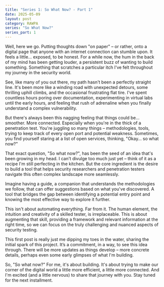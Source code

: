 ```yaml
---
title: "Series 1: So What Now? - Part 1"
date: 2025-05-09
layout: post
category: RAWPA
series: "So What Now?"
series_part: 1
---
```


Well, here we go. Putting thoughts down "on paper" – or rather, onto a digital page that anyone with an internet connection can stumble upon. It feels a little… exposed, to be honest. For a while now, the hum in the back of my mind has been getting louder, a persistent buzz of wanting to build something. Something that scratches a particular itch I've felt throughout my journey in the security world.

See, like many of you out there, my path hasn't been a perfectly straight line. It's been more like a winding road with unexpected detours, some thrilling uphill climbs, and the occasional frustrating flat tire. I've spent countless hours poring over documentation, experimenting in virtual labs until the early hours, and feeling that rush of adrenaline when you finally understand a complex vulnerability.

But there's always been this nagging feeling that things could be… smoother. More connected. Especially when you're in the thick of a penetration test. You're juggling so many things – methodologies, tools, trying to keep track of every open port and potential weakness. Sometimes, you find yourself staring at a list of open services, thinking, "Okay… so what now?"

That exact question, "So what now?", has been the seed of an idea that's been growing in my head. I can't divulge too much just yet – think of it as a recipe I'm still perfecting in the kitchen. But the core ingredient is the desire to build a tool that helps security researchers and penetration testers navigate this often complex landscape more seamlessly.

Imagine having a guide, a companion that understands the methodologies we follow, that can offer suggestions based on what you've discovered. A tool that bridges the gap between identifying a potential entry point and knowing the most effective way to explore it further.

This isn't about automating everything. Far from it. The human element, the intuition and creativity of a skilled tester, is irreplaceable. This is about augmenting that skill, providing a framework and relevant information at the right time, so we can focus on the truly challenging and nuanced aspects of security testing.

This first post is really just me dipping my toes in the water, sharing the initial spark of this project. It’s a commitment, in a way, to see this idea through. There will be more updates as things develop – more concrete details, perhaps even some early glimpses of what I'm building.

So, "So what now?" For me, it's about building. It's about trying to make our corner of the digital world a little more efficient, a little more connected. And I'm excited (and a little nervous) to share that journey with you. Stay tuned for the next installment.
